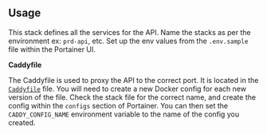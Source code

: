 ## Usage

This stack defines all the services for the API. Name the stacks as per the environment ex: `prd-api`, etc. Set up the env values from the `.env.sample` file within the Portainer UI.

**Caddyfile**

The Caddyfile is used to proxy the API to the correct port. It is located in the [`Caddyfile`](./Caddyfile) file. You will need to create a new Docker config for each new version of the file. Check the stack file for the correct name, and create the config within the `configs` section of Portainer. You can then set the `CADDY_CONFIG_NAME` environment variable to the name of the config you created.
